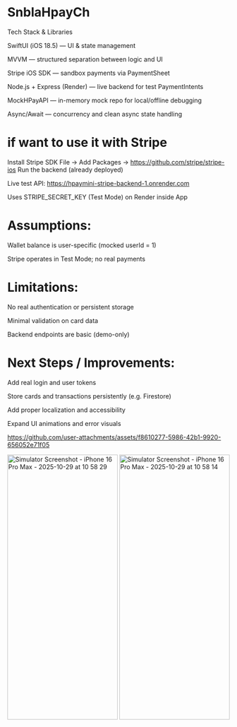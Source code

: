 # SnblaHpayCh
Tech Stack & Libraries

SwiftUI (iOS 18.5) — UI & state management

MVVM — structured separation between logic and UI

Stripe iOS SDK — sandbox payments via PaymentSheet

Node.js + Express (Render) — live backend for test PaymentIntents

MockHPayAPI — in-memory mock repo for local/offline debugging

Async/Await — concurrency and clean async state handling

# if want to use it with Stripe 
Install Stripe SDK
File → Add Packages → https://github.com/stripe/stripe-ios
Run the backend (already deployed)

Live test API:
https://hpaymini-stripe-backend-1.onrender.com

Uses STRIPE_SECRET_KEY (Test Mode) on Render inside App

# Assumptions:

Wallet balance is user-specific (mocked userId = 1)

Stripe operates in Test Mode; no real payments

# Limitations:

No real authentication or persistent storage

Minimal validation on card data

Backend endpoints are basic (demo-only)

# Next Steps / Improvements:

Add real login and user tokens

Store cards and transactions persistently (e.g. Firestore)

Add proper localization and accessibility

Expand UI animations and error visuals


https://github.com/user-attachments/assets/f8610277-5986-42b1-9920-656052e71f05

<img width="250" height="600" alt="Simulator Screenshot - iPhone 16 Pro Max - 2025-10-29 at 10 58 29" src="https://github.com/user-attachments/assets/d7ac53da-1ded-46b0-982f-db5a4bc1b12e" />
<img width="250" height="600" alt="Simulator Screenshot - iPhone 16 Pro Max - 2025-10-29 at 10 58 14" src="https://github.com/user-attachments/assets/90d884ac-6856-4c8d-8756-ae9554423f86" />
